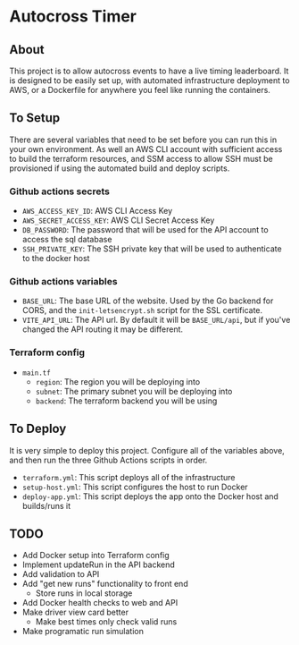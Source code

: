# Autocross Timer

## About

This project is to allow autocross events to have a live timing leaderboard. It is designed to be easily set up, with automated infrastructure deployment to AWS, or a Dockerfile for anywhere you feel like running the containers.

## To Setup

There are several variables that need to be set before you can run this in your own environment. As well an AWS CLI account with sufficient access to build the terraform resources, and SSM access to allow SSH must be provisioned if using the automated build and deploy scripts.

### Github actions secrets

- `AWS_ACCESS_KEY_ID`: AWS CLI Access Key
- `AWS_SECRET_ACCESS_KEY`: AWS CLI Secret Access Key
- `DB_PASSWORD`: The password that will be used for the API account to access the sql database
- `SSH_PRIVATE_KEY`: The SSH private key that will be used to authenticate to the docker host

### Github actions variables

- `BASE_URL`: The base URL of the website. Used by the Go backend for CORS, and the `init-letsencrypt.sh` script for the SSL certificate.
- `VITE_API_URL`: The API url. By default it will be `BASE_URL/api`, but if you've changed the API routing it may be different.

### Terraform config

- `main.tf`
  - `region`: The region you will be deploying into
  - `subnet`: The primary subnet you will be deploying into
  - `backend`: The terraform backend you will be using

## To Deploy

It is very simple to deploy this project. Configure all of the variables above, and then run the three Github Actions scripts in order.

- `terraform.yml`: This script deploys all of the infrastructure
- `setup-host.yml`: This script configures the host to run Docker
- `deploy-app.yml`: This script deploys the app onto the Docker host and builds/runs it

## TODO

- Add Docker setup into Terraform config
- Implement updateRun in the API backend
- Add validation to API
- Add "get new runs" functionality to front end
  - Store runs in local storage
- Add Docker health checks to web and API
- Make driver view card better
  - Make best times only check valid runs
- Make programatic run simulation
